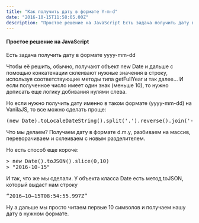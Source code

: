 ```yaml
---
title: "Как получить дату в формате Y-m-d"
date: "2016-10-15T11:58:05.00Z"
description: "Простое решение на JavaScript Есть задача получить дату в формате yyyy-mm-dd  Чтобы её решить, обычно, получают объект new Date "
---
```


<!--kg-card-begin: html--><h4>Простое решение на JavaScript</h4>
<p>Есть задача получить дату в формате yyyy-mm-dd</p>
<p>Чтобы её решить, обычно, получают объект new Date и дальше с помощью конкатенации склеивают нужные значения в строку, используя соответствующие методы типа getFullYear и так далее… И если полученное число имеет один знак (меньше 10), то нужно дописать еще логику добивания нулями слева.</p>
<p>Но если нужно получить дату именно в таком формате (yyyy-mm-dd) на VanilaJS, то все можно сделать проще:</p>
<pre>(new Date).toLocaleDateString().split('.').reverse().join('-')</pre>
<p>Что мы делаем? Получаем дату в формате d.m.y, разбиваем на массив, переворачиваем и склеиваем с новым разделителем.</p>
<p>Но есть способ еще короче:</p>
<pre>&gt; new Date().toJSON().slice(0,10)<br>&gt; "2016-10-15"</pre>
<p>И так, что же мы сделали. У объекта класса Date есть метод toJSON, который выдаст нам строку</p>
<pre>“2016–10–15T08:54:55.997Z”</pre>
<p>Ну а дальше мы просто читаем первые 10 символов и получаем нашу дату в нужном формате.</p>
<!--kg-card-end: html-->

